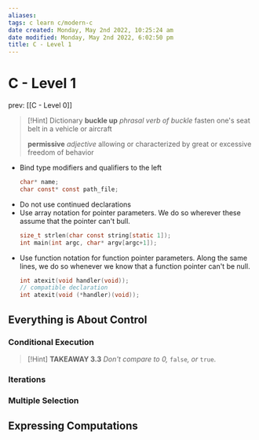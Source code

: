 ```yaml
---
aliases: 
tags: c learn c/modern-c 
date created: Monday, May 2nd 2022, 10:25:24 am
date modified: Monday, May 2nd 2022, 6:02:50 pm
title: C - Level 1
---
```


# C - Level 1

prev: [[C - Level 0]]
> [!Hint] Dictionary
> **buckle up**
> _phrasal verb of buckle_
> fasten one's seat belt in a vehicle or aircraft
>
> **permissive**
> _adjective_
> allowing or characterized by great or excessive freedom of behavior

- Bind type modifiers and qualifiers to the left
	```C
	char* name;
	char const* const path_file;
	```
- Do not use continued declarations
- Use array notation for pointer parameters. We do so wherever these assume that the pointer can't bull.
	```c
	size_t strlen(char const string[static 1]);
	int main(int argc, char* argv[argc+1]);
	```
- Use function notation for function pointer parameters. Along the same lines, we do so whenever we know that a function pointer can't be null.
	```c
	int atexit(void handler(void));
	// compatible declaration
	int atexit(void (*handler)(void));
	```

## Everything is About Control

### Conditional Execution

> [!Hint] **TAKEAWAY 3.3**
> _Don't compare to 0,_ `false`_, or_ `true`.

### Iterations

### Multiple Selection

## Expressing Computations

